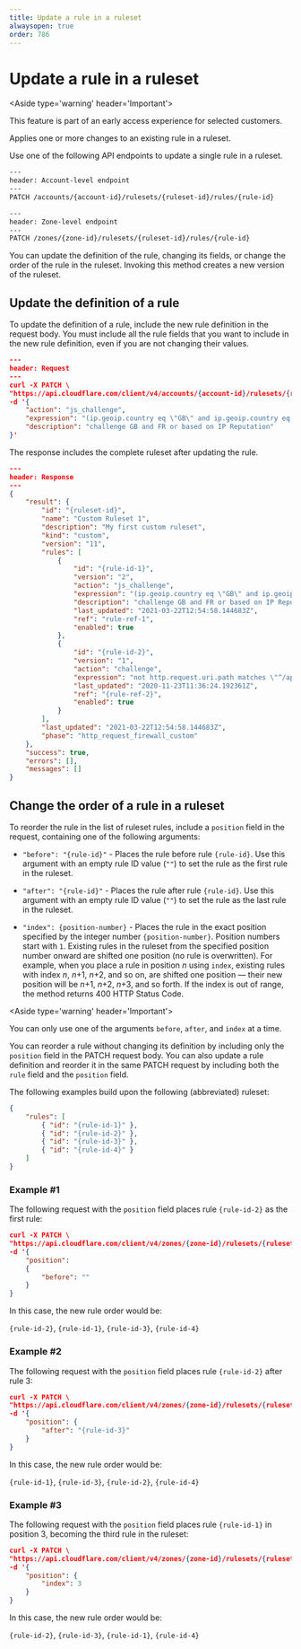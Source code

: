 ```yaml
---
title: Update a rule in a ruleset
alwaysopen: true
order: 786
---
```


# Update a rule in a ruleset

<Aside type='warning' header='Important'>

This feature is part of an early access experience for selected customers.

</Aside>

Applies one or more changes to an existing rule in a ruleset.

Use one of the following API endpoints to update a single rule in a ruleset.

```bash
---
header: Account-level endpoint
---
PATCH /accounts/{account-id}/rulesets/{ruleset-id}/rules/{rule-id}
```

```bash
---
header: Zone-level endpoint
---
PATCH /zones/{zone-id}/rulesets/{ruleset-id}/rules/{rule-id}
```

You can update the definition of the rule, changing its fields, or change the order of the rule in the ruleset. Invoking this method creates a new version of the ruleset.

## Update the definition of a rule

To update the definition of a rule, include the new rule definition in the request body. You must include all the rule fields that you want to include in the new rule definition, even if you are not changing their values.

```json
---
header: Request
---
curl -X PATCH \
"https://api.cloudflare.com/client/v4/accounts/{account-id}/rulesets/{ruleset-id}/rules/{rule-id-1}" \
-d '{
    "action": "js_challenge",
    "expression": "(ip.geoip.country eq \"GB\" and ip.geoip.country eq \"FR\")  or cf.threat_score > 0",
    "description": "challenge GB and FR or based on IP Reputation"
}'

```

The response includes the complete ruleset after updating the rule.

```json
---
header: Response
---
{
    "result": {
        "id": "{ruleset-id}",
        "name": "Custom Ruleset 1",
        "description": "My first custom ruleset",
        "kind": "custom",
        "version": "11",
        "rules": [
            {
                "id": "{rule-id-1}",
                "version": "2",
                "action": "js_challenge",
                "expression": "(ip.geoip.country eq \"GB\" and ip.geoip.country eq \"FR\")  or cf.threat_score > 0",
                "description": "challenge GB and FR or based on IP Reputation",
                "last_updated": "2021-03-22T12:54:58.144683Z",
                "ref": "rule-ref-1",
                "enabled": true
            },
            {
                "id": "{rule-id-2}",
                "version": "1",
                "action": "challenge",
                "expression": "not http.request.uri.path matches \"^/api/.*$\"",
                "last_updated": "2020-11-23T11:36:24.192361Z",
                "ref": "{rule-ref-2}",
                "enabled": true
            }
        ],
        "last_updated": "2021-03-22T12:54:58.144683Z",
        "phase": "http_request_firewall_custom"
    },
    "success": true,
    "errors": [],
    "messages": []
}
```

## Change the order of a rule in a ruleset

To reorder the rule in the list of ruleset rules, include a `position` field in the request, containing one of the following arguments:

* `"before": "{rule-id}"` - Places the rule before rule `{rule-id}`. Use this argument with an empty rule ID value (`""`) to set the rule as the first rule in the ruleset.

* `"after": "{rule-id}"` - Places the rule after rule `{rule-id}`. Use this argument with an empty rule ID value (`""`) to set the rule as the last rule in the ruleset.

* `"index": {position-number}` - Places the rule in the exact position specified by the integer number `{position-number}`. Position numbers start with `1`. Existing rules in the ruleset from the specified position number onward are shifted one position (no rule is overwritten). For example, when you place a rule in position <var>n</var> using `index`, existing rules with index <var>n</var>, <var>n</var>+1, <var>n</var>+2, and so on, are shifted one position — their new position will be <var>n</var>+1, <var>n</var>+2, <var>n</var>+3, and so forth. If the index is out of range, the method returns 400 HTTP Status Code.

<Aside type='warning' header='Important'>

You can only use one of the arguments `before`, `after`, and `index` at a time.

</Aside>

You can reorder a rule without changing its definition by including only the `position` field in the PATCH request body. You can also update a rule definition and reorder it in the same PATCH request by including both the `rule` field and the `position` field.

The following examples build upon the following (abbreviated) ruleset:

```json
{
    "rules": [
        { "id": "{rule-id-1}" },
        { "id": "{rule-id-2}" },
        { "id": "{rule-id-3}" },
        { "id": "{rule-id-4}" }
    ]
}
```

### Example #1

The following request with the `position` field places rule `{rule-id-2}` as the first rule:

```json
curl -X PATCH \
"https://api.cloudflare.com/client/v4/zones/{zone-id}/rulesets/{ruleset-id}/rules/{rule-id-2}" \
-d '{
    "position": 
    {
        "before": ""
    }
}
```
In this case, the new rule order would be:

`{rule-id-2}`, `{rule-id-1}`, `{rule-id-3}`, `{rule-id-4}`

### Example #2

The following request with the `position` field places rule `{rule-id-2}` after rule 3:

```json
curl -X PATCH \
"https://api.cloudflare.com/client/v4/zones/{zone-id}/rulesets/{ruleset-id}/rules/{rule-id-2}" \
-d '{
    "position": {
        "after": "{rule-id-3}"
    }
}
```

In this case, the new rule order would be:

`{rule-id-1}`, `{rule-id-3}`, `{rule-id-2}`, `{rule-id-4}`

### Example #3

The following request with the `position` field places rule `{rule-id-1}` in position 3, becoming the third rule in the ruleset:

```json
curl -X PATCH \
"https://api.cloudflare.com/client/v4/zones/{zone-id}/rulesets/{ruleset-id}/rules/{rule-id-1}" \
-d '{
    "position": {
        "index": 3
    }
}
```

In this case, the new rule order would be:

`{rule-id-2}`, `{rule-id-3}`, `{rule-id-1}`, `{rule-id-4}`
